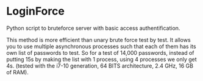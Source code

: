 # LoginForce
Python script to bruteforce server with basic access authentification.

This method is more efficient than unary brute force test by test. It allows you to use multiple asynchronous processes such that each of them has its own list of passwords to test. So for a test of 14,000 passwords, instead of putting 15s by making the list with 1 process, using 4 processes we only get 4s. (tested with the i7-10 generation, 64 BITS architecture, 2.4 GHz, 16 GB of RAM).

